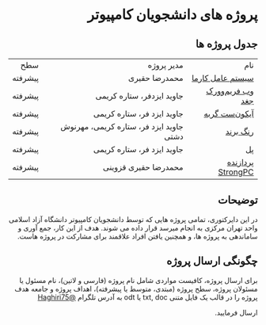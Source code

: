 <div dir="rtl">
<h1>
پروژه های دانشجویان کامپیوتر
</h1>
<h2>
جدول پروژه ها
</h2>
<p align="center">
<table style="width:100%;">
<tr>
<td>
نام
</td>
<td>
مدیر پروژه
</td>
<td>
سطح
</td>
</tr>
<tr>
<td>
<a href="https://github.com/iauctb/hobbyist-projects/tree/master/karmaos">
سیستم عامل کارما
</a>
</td>
<td>
محمدرضا حقیری
</td>
<td>
پیشرفته
</td>
</tr>
<tr>
<td>
<a href="https://github.com/iauctb/student-projects/tree/master/joqd">
وب فریم‌وورک جغد
</a>
</td>
<td>
جاوید ایزدفر، ستاره کریمی 
</td>
<td>
پیشرفته
</td>
</tr>
<tr>
<td>
<a href="https://github.com/iauctb/student-projects/tree/master/gorbeh">
آیکون‌ست گربه
</a>
</td>
<td>
جاوید ایزد فر، ستاره کریمی
</td>
<td>
پیشرفته
</td>
</tr>
<tr>
<td>
<a href="https://github.com/iauctb/student-projects/tree/master/rangebrand">
رنگ برند
</a>
</td>
<td>
جاوید ایزد فر، ستاره کریمی، مهرنوش دشتی
</td>
<td>
پیشرفته
</td>
</tr>
<tr>
<td>
<a href="https://github.com/iauctb/student-projects/tree/master/pol">
پل
</a>
</td>
<td>
جاوید ایزد فر، ستاره کریمی
</td>
<td>
پیشرفته
</td>
</tr>
<tr>
<td>
<a href="https://github.com/iauctb/student-projects/tree/master/pol">
پردازنده StrongPC
</a>
</td>
<td>
محمدرضا حقیری قزوینی
</td>
<td>
پیشرفته
</td>
</tr>
</table>
</p>
<h2>
توضیحات
</h2>
در این دایرکتوری، تمامی پروژه هایی که توسط دانشجویان کامپیوتر دانشگاه آزاد اسلامی واحد تهران مرکزی به انجام میرسد قرار داده می شوند. هدف از این کار، جمع آوری و ساماندهی به پروژه ها، و همچنین یافتن افراد علاقمند برای مشارکت در پروژه هاست. 
<h2>
چگونگی ارسال پروژه
</h2>
برای ارسال پروژه، کافیست مواردی شامل نام پروژه (فارسی و لاتین)، نام مسئول یا مسئولان پروژه، سطح پروژه (مبتدی، متوسط یا پیشرفته)، اهداف پروژه و جامعه هدف پروژه را در قالب یک فایل متنی txt, doc یا odt به آدرس تلگرام 

<a href="http://telegram.me/haghiri75">
@Haghiri75
</a>

ارسال فرمایید. 
</div>
